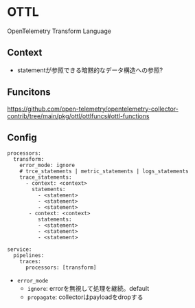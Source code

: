 # OTTL

OpenTelemetry Transform Language

## Context

* statementが参照できる暗黙的なデータ構造への参照?

## Funcitons

https://github.com/open-telemetry/opentelemetry-collector-contrib/tree/main/pkg/ottl/ottlfuncs#ottl-functions


## Config

```text
processors:
  transform:
    error_mode: ignore
    # trce_statements | metric_statements | logs_statements
    trace_statements:
      - context: <context>
        statements:
          - <statement>
          - <statement>
          - <statement>
       - context: <context>
          statements:
          - <statement>
          - <statement>
          - <statement>

service:
  pipelines:
    traces:
      processors: [transform]
```

* `error_mode`
  * `ignore`: errorを無視して処理を継続。default
  * `propagate`: collectorはpayloadをdropする
